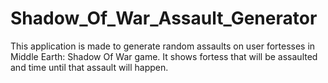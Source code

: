 # Shadow_Of_War_Assault_Generator
This application is made to generate random assaults on user fortesses in Middle Earth: Shadow Of War game. It shows fortess that will be assaulted and time until that assault will happen.
